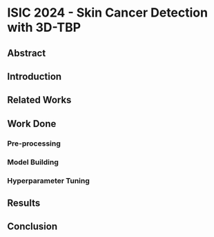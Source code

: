 # ISIC 2024 - Skin Cancer Detection with 3D-TBP

## Abstract

## Introduction

## Related Works

## Work Done

### Pre-processing
### Model Building
### Hyperparameter Tuning
## Results
## Conclusion